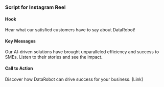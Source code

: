 ### Script for Instagram Reel

#### Hook
Hear what our satisfied customers have to say about DataRobot!

#### Key Messages
Our AI-driven solutions have brought unparalleled efficiency and success to SMEs. Listen to their stories and see the impact.

#### Call to Action
Discover how DataRobot can drive success for your business. [Link]